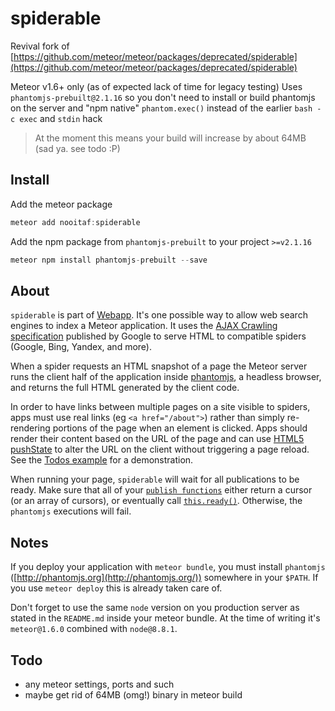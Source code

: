 # spiderable
Revival fork of [https://github.com/meteor/meteor/packages/deprecated/spiderable](https://github.com/meteor/meteor/packages/deprecated/spiderable)

Meteor v1.6+ only (as of expected lack of time for legacy testing)
Uses `phantomjs-prebuilt@2.1.16` so you don't need to install or build phantomjs on the server
and "npm native" `phantom.exec()` instead of the earlier `bash -c exec` and `stdin` hack
> At the moment this means your build will increase by about 64MB (sad ya. see todo :P)


## Install
Add the meteor package
```js
meteor add nooitaf:spiderable
```

Add the npm package from `phantomjs-prebuilt` to your project `>=v2.1.16`
```js
meteor npm install phantomjs-prebuilt --save
```

## About
`spiderable` is part of [Webapp](https://github.com/meteor/meteor/tree/master/packages/webapp). It's one possible way to allow web search engines to index a Meteor application. It uses the [AJAX Crawling specification](https://developers.google.com/webmasters/ajax-crawling/) published by Google to serve HTML to compatible spiders (Google, Bing, Yandex, and more).

When a spider requests an HTML snapshot of a page the Meteor server runs the client half of the application inside [phantomjs](http://phantomjs.org/), a headless browser, and returns the full HTML generated by the client code.

In order to have links between multiple pages on a site visible to spiders, apps must use real links (eg `<a href="/about">`) rather than simply re-rendering portions of the page when an element is clicked. Apps should render their content based on the URL of the page and can use [HTML5 pushState](https://developer.mozilla.org/en-US/docs/DOM/Manipulating_the_browser_history) to alter the URL on the client without triggering a page reload. See the [Todos example](http://meteor.com/examples/todos) for a demonstration.

When running your page, `spiderable` will wait for all publications to be ready. Make sure that all of your [`publish functions`](#meteor_publish) either return a cursor (or an array of cursors), or eventually call [`this.ready()`](#publish_ready). Otherwise, the `phantomjs` executions will fail.

## Notes
If you deploy your application with `meteor bundle`, you must install `phantomjs` ([http://phantomjs.org](http://phantomjs.org/)) somewhere in your `$PATH`. If you use `meteor deploy` this is already taken care of.

Don't forget to use the same `node` version on you production server as stated in the `README.md` inside your meteor bundle. At the time of writing it's `meteor@1.6.0` combined with `node@8.8.1`.

## Todo
- any meteor settings, ports and such
- maybe get rid of 64MB (omg!) binary in meteor build
